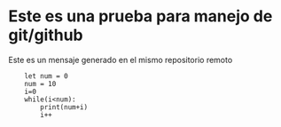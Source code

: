 # Este es una prueba para manejo de git/github

Este es un mensaje generado en el mismo repositorio remoto

```
	let num = 0
	num = 10
	i=0
	while(i<num):
		print(num+i)
		i++
```
